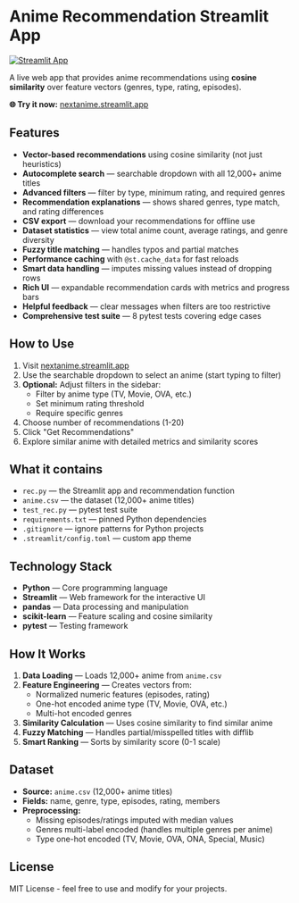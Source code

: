 # Anime Recommendation Streamlit App

[![Streamlit App](https://static.streamlit.io/badges/streamlit_badge_black_white.svg)](https://nextanime.streamlit.app)

A live web app that provides anime recommendations using **cosine similarity** over feature vectors (genres, type, rating, episodes).

**🌐 Try it now:** [nextanime.streamlit.app](https://nextanime.streamlit.app)

## Features
- **Vector-based recommendations** using cosine similarity (not just heuristics)
- **Autocomplete search** — searchable dropdown with all 12,000+ anime titles
- **Advanced filters** — filter by type, minimum rating, and required genres
- **Recommendation explanations** — shows shared genres, type match, and rating differences
- **CSV export** — download your recommendations for offline use
- **Dataset statistics** — view total anime count, average ratings, and genre diversity
- **Fuzzy title matching** — handles typos and partial matches
- **Performance caching** with `@st.cache_data` for fast reloads
- **Smart data handling** — imputes missing values instead of dropping rows
- **Rich UI** — expandable recommendation cards with metrics and progress bars
- **Helpful feedback** — clear messages when filters are too restrictive
- **Comprehensive test suite** — 8 pytest tests covering edge cases

## How to Use
1. Visit [nextanime.streamlit.app](https://nextanime.streamlit.app)
2. Use the searchable dropdown to select an anime (start typing to filter)
3. **Optional:** Adjust filters in the sidebar:
   - Filter by anime type (TV, Movie, OVA, etc.)
   - Set minimum rating threshold
   - Require specific genres
4. Choose number of recommendations (1-20)
5. Click "Get Recommendations"
6. Explore similar anime with detailed metrics and similarity scores

## What it contains
- `rec.py` — the Streamlit app and recommendation function
- `anime.csv` — the dataset (12,000+ anime titles)
- `test_rec.py` — pytest test suite
- `requirements.txt` — pinned Python dependencies
- `.gitignore` — ignore patterns for Python projects
- `.streamlit/config.toml` — custom app theme

## Technology Stack
- **Python** — Core programming language
- **Streamlit** — Web framework for the interactive UI
- **pandas** — Data processing and manipulation
- **scikit-learn** — Feature scaling and cosine similarity
- **pytest** — Testing framework

## How It Works
1. **Data Loading** — Loads 12,000+ anime from `anime.csv`
2. **Feature Engineering** — Creates vectors from:
   - Normalized numeric features (episodes, rating)
   - One-hot encoded anime type (TV, Movie, OVA, etc.)
   - Multi-hot encoded genres
3. **Similarity Calculation** — Uses cosine similarity to find similar anime
4. **Fuzzy Matching** — Handles partial/misspelled titles with difflib
5. **Smart Ranking** — Sorts by similarity score (0-1 scale)

## Dataset
- **Source:** `anime.csv` (12,000+ anime titles)
- **Fields:** name, genre, type, episodes, rating, members
- **Preprocessing:** 
  - Missing episodes/ratings imputed with median values
  - Genres multi-label encoded (handles multiple genres per anime)
  - Type one-hot encoded (TV, Movie, OVA, ONA, Special, Music)

## License
MIT License - feel free to use and modify for your projects.
